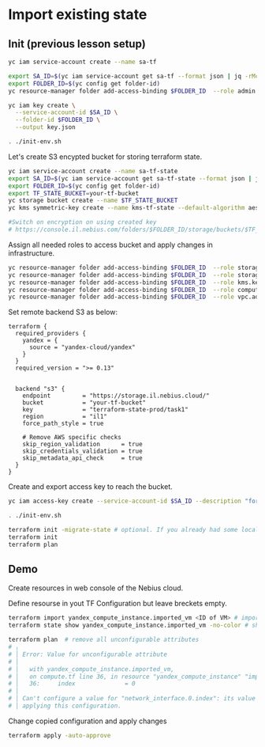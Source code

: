 # Import existing state

## Init (previous lesson setup)

```bash
yc iam service-account create --name sa-tf
```

```bash
export SA_ID=$(yc iam service-account get sa-tf --format json | jq -rMc '.id')
export FOLDER_ID=$(yc config get folder-id)
yc resource-manager folder add-access-binding $FOLDER_ID  --role admin --subject serviceAccount:$SA_ID
```

```bash
yc iam key create \
  --service-account-id $SA_ID \
  --folder-id $FOLDER_ID \
  --output key.json
```

```bash
. ./init-env.sh
```

Let's create S3 encypted bucket for storing terraform state.

```bash
yc iam service-account create --name sa-tf-state
export SA_ID=$(yc iam service-account get sa-tf-state --format json | jq -rMc '.id')
export FOLDER_ID=$(yc config get folder-id)
export TF_STATE_BUCKET=your-tf-bucket
yc storage bucket create --name $TF_STATE_BUCKET
yc kms symmetric-key create --name kms-tf-state --default-algorithm aes-256

#Switch on encryption on using created key
# https://console.il.nebius.com/folders/$FOLDER_ID/storage/buckets/$TF_STATE_BUCKET?section=encryption
```

Assign all needed roles to access bucket and apply changes in infrastructure.

```bash
yc resource-manager folder add-access-binding $FOLDER_ID  --role storage.uploader --subject serviceAccount:$SA_ID 
yc resource-manager folder add-access-binding $FOLDER_ID  --role storage.viewer --subject serviceAccount:$SA_ID 
yc resource-manager folder add-access-binding $FOLDER_ID  --role kms.keys.encrypterDecrypter --subject serviceAccount:$SA_ID 
yc resource-manager folder add-access-binding $FOLDER_ID  --role compute.admin --subject serviceAccount:$SA_ID 
yc resource-manager folder add-access-binding $FOLDER_ID  --role vpc.admin --subject serviceAccount:$SA_ID 
```

Set remote backend S3 as below:

```hcl
terraform {
  required_providers {
    yandex = {
      source = "yandex-cloud/yandex"
    }
  }
  required_version = ">= 0.13"


  backend "s3" {
    endpoint         = "https://storage.il.nebius.cloud/"
    bucket           = "your-tf-bucket"
    key              = "terraform-state-prod/task1"
    region           = "il1"
    force_path_style = true

    # Remove AWS specific checks
    skip_region_validation      = true
    skip_credentials_validation = true
    skip_metadata_api_check     = true
  }
}
```

Create and export access key to reach the bucket.

```bash
yc iam access-key create --service-account-id $SA_ID --description "for storing the tf state" --format json | jq -rMc '. | "export AWS_ACCESS_KEY_ID=\(.access_key.key_id); export AWS_SECRET_ACCESS_KEY=\(.secret)" ' >> init-env.sh 
```

```bash
. ./init-env.sh

terraform init -migrate-state # optional. If you already had some local state
terraform init
terraform plan
```

## Demo

Create resources in web console of the Nebius cloud.

Define resourse in yout TF Configuration but leave breckets empty.

```bash
terraform import yandex_compute_instance.imported_vm <ID of VM> # import state
terraform state show yandex_compute_instance.imported_vm -no-color # show current state, copy n paste it to your configuration 

terraform plan  # remove all unconfigurable attributes
# ╷
# │ Error: Value for unconfigurable attribute
# │ 
# │   with yandex_compute_instance.imported_vm,
# │   on compute.tf line 36, in resource "yandex_compute_instance" "imported_vm":
# │   36:     index              = 0
# │ 
# │ Can't configure a value for "network_interface.0.index": its value will be decided automatically based on the result of
# │ applying this configuration.
```

Change copied configuration and apply changes

```bash
terraform apply -auto-approve
```
